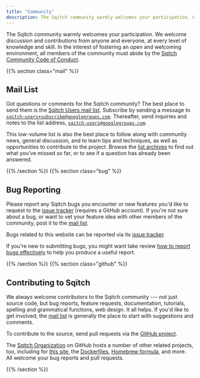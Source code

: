 ```yaml
---
title: "Community"
description: The Sqitch community warmly welcomes your participation. We welcome discussion and contributions from anyone and everyone, at every level of knowledge and skill.
---
```


The Sqitch community warmly welcomes your participation. We welcome discussion
and contributions from anyone and everyone, at every level of knowledge and
skill. In the interest of fostering an open and welcoming environment, all
members of the community must abide by the [Sqitch Community Code of
Conduct](/coc/).

{{% section class="mail" %}}

Mail List
---------

Got questions or comments for the Sqitch community? The best place to send them
is the [Sqitch Users mail list][list]. Subscribe by sending a message to
[`sqitch-users+subscribe@googlegroups.com`][subscribe]. Thereafter, send inquiries and notes to
the list address, [`sqitch-users@googlegroups.com`][post].

This low-volume list is also the best place to follow along with community news,
general discussion, and to learn tips and techniques, as well as opportunities
to contribute to the project. Browse the [list archives][list] to find out what
you've missed so far, or to see if a question has already been answered.

 [list]: https://groups.google.com/group/sqitch-users "Sqitch Users mail list"
 [subscribe]: mailto:sqitch-users+subscribe@googlegroups.com "Subscribe to sqitch-users"
 [post]: mailto:sqitch-users@googlegroups.com "Post to sqitch-users"

{{% /section %}}
{{% section class="bug" %}}

Bug Reporting
-------------

Please report any Sqitch bugs you encounter or new features you'd like to
request to the [issue tracker][sqitch-issues] \(requires a GitHub account). If
you're not sure about a bug, or want to vet your feature idea with other members
of the community, post it to the [mail list].

Bugs related to this website can be reported via its
[issue tracker][site-issues].

If you're new to submitting bugs, you might want take review [how to report bugs
effectively][guide] to help you produce a useful report.

  [sqitch-issues]: https://github.com/sqitchers/sqitch/issues
  [mail list]: #mail-list
  [site-issues]: https://github.com/sqitchers/sqitch.org/issues
  [guide]: https://www.chiark.greenend.org.uk/~sgtatham/bugs.html

{{% /section %}}
{{% section class="github" %}}

Contributing to Sqitch
----------------------

We always welcome contributors to the Sqitch community --- not just source code,
but bug reports, feature requests, documentation, tutorials, spelling and
grammatical functions, web design. It all helps. If you'd like to get involved,
the [mail list] is generally the place to start with suggestions and comments.

To contribute to the source, send pull requests via the [GitHub project].

The [Sqitch Organization] on GitHub hosts a number of other related projects, too,
including for [this site], the [Dockerfiles], [Homebrew formula], and more.
All welcome your bug reports and pull requests.

  [mail list]: #mail-list
  [GitHub project]: https://github.com/sqitchers/sqitch/ "Sqitch on GitHub"
  [Sqitch Organization]: https://github.com/sqitchers/ "Sqitch Organization on GitHub"
  [this site]: https://github.com/sqitchers/sqitch/ "sqitch.org on GitHub"
  [Dockerfiles]: https://github.com/sqitchers/docker-sqitch
    "Docker Image packaging for Sqitch"
  [Homebrew formula]: https://github.com/sqitchers/homebrew-sqitch
    "Homebrew Formulas for Sqitch"

{{% /section %}}
